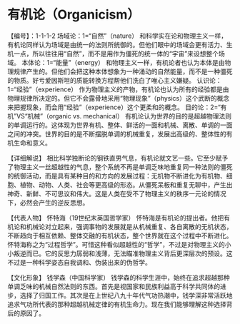 # 有机论（Organicism）
【编号】：1-1-1-2
场域论：1=“自然”（nature）
和科学实在论和物理主义一样，有机论同样认为场域是由统一的法则所统御的。但他们眼中的场域会更有活力、生机一点，所以往往用“自然”，而不是用作为僵死的统一体的“宇宙”来设想整个场域。
本体论：1=“能量”（energy）
和物理主义一样，有机论者也认为本体是由物理规律产生的。但他们会把这种本体想象为一种涌动的自然能量，而不是一种僵死的物质。好亏爱因斯坦的质能转换方程帮他们洗白了唯心主义嫌疑。
认识论：1=“经验”（experience）
作为物理主义的产物，有机论也认为所有的经验都是由物理规律所决定的。但它不会露骨地采用“物理现象”（physics）这个武断的概念来把握现象，而会用“经验”（experience）这个更柔和的概念。
目的论：2=“有机”VS“机械”（organic vs. mechanical）
有机论认为世界的目的是超越物理法则的单调运行的。这体现为世界有机、整体、鲜活的一面和机械、离散、单调的一面之间的冲突。世界的目的是不断摆脱单调的机械重复，发展出高级的、整体性的有机生命和意义。

【详细解说】
相比科学独断论的钢铁直男气息，有机论就文艺一些。它至少赋予了物理主义一丝超越性的气息，整个系统不再是单调乏味地重复同一种法则的僵死的统御活动，而是具有某种目的和方向的发展过程：无机物不断进化为有机物、细胞、植物、动物、人类、社会等更高级的形态。从僵死呆板和重复无聊中，产生出神奇、新鲜、不可思议和伟大。这是人类在受不了物理主义的秩序一元论的情况下，必然会产生的逆反思想。

【代表人物】
怀特海（19世纪末英国哲学家）
怀特海是有机论的提出者。他把有机论和机械论对立起来，强调事物的发展就是从机械重复、各自离散的无机状态，不断趋向于相互依赖、整体交融的有机状态，整个世界就在这个过程中不断进化。怀特海称之为“过程哲学”。可惜这种看似超越性的“哲学”，不过是对物理主义的小小叛逆而已。它的反思力孱弱和浅薄，无法瞄准物理主义背后更深层次的预设。这不过是一种科学姿态自我调和、伪装出来的伪哲学。

【文化形象】
钱学森（中国科学家）
钱学森的科学生涯中，始终在追求超越那种单调乏味的机械自然法则的东西。首先是视国家和民族利益高于科学共同体的进步，选择了归国工作。其次是在上世纪八九十年代气功热潮中，钱学深非常活跃地追求气功所代表的那种超越机械定律的有机生命力。现在我们能够理解这种选择背后的原因了。
